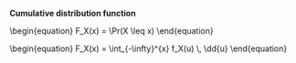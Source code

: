 **Cumulative distribution function**

\begin{equation}
F_X(x) = \Pr(X \leq x)
\end{equation}

\begin{equation}
F_X(x) = \int_{-\infty}^{x} f_X(u) \\, \dd{u}
\end{equation}